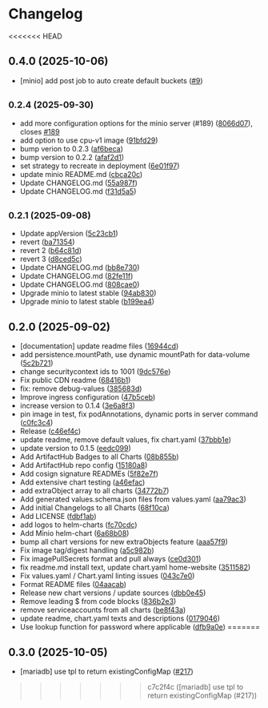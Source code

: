 # Changelog

<<<<<<< HEAD
## 0.4.0 (2025-10-06)

* [minio] add post job to auto create default buckets ([#9](https://github.com/GitGuardian/gitguardian-helm-charts/pull/9))

## <small>0.2.4 (2025-09-30)</small>

* add more configuration options for the minio server (#189) ([8066d07](https://github.com/GitGuardian/gitguardian-helm-charts/commit/8066d07)), closes [#189](https://github.com/GitGuardian/gitguardian-helm-charts/issues/189)
* add option to use cpu-v1 image ([91bfd29](https://github.com/GitGuardian/gitguardian-helm-charts/commit/91bfd29))
* bump verion to 0.2.3 ([af6beca](https://github.com/GitGuardian/gitguardian-helm-charts/commit/af6beca))
* bump version to 0.2.2 ([afaf2d1](https://github.com/GitGuardian/gitguardian-helm-charts/commit/afaf2d1))
* set strategy to recreate in deployment ([6e01f97](https://github.com/GitGuardian/gitguardian-helm-charts/commit/6e01f97))
* update minio README.md ([cbca20c](https://github.com/GitGuardian/gitguardian-helm-charts/commit/cbca20c))
* Update CHANGELOG.md ([55a987f](https://github.com/GitGuardian/gitguardian-helm-charts/commit/55a987f))
* Update CHANGELOG.md ([f31d5a5](https://github.com/GitGuardian/gitguardian-helm-charts/commit/f31d5a5))

## <small>0.2.1 (2025-09-08)</small>

* Update appVersion ([5c23cb1](https://github.com/GitGuardian/gitguardian-helm-charts/commit/5c23cb1))
* revert ([ba71354](https://github.com/GitGuardian/gitguardian-helm-charts/commit/ba71354))
* revert 2 ([b64c81d](https://github.com/GitGuardian/gitguardian-helm-charts/commit/b64c81d))
* revert 3 ([d8ced5c](https://github.com/GitGuardian/gitguardian-helm-charts/commit/d8ced5c))
* Update CHANGELOG.md ([bb8e730](https://github.com/GitGuardian/gitguardian-helm-charts/commit/bb8e730))
* Update CHANGELOG.md ([82fe11f](https://github.com/GitGuardian/gitguardian-helm-charts/commit/82fe11f))
* Update CHANGELOG.md ([808cae0](https://github.com/GitGuardian/gitguardian-helm-charts/commit/808cae0))
* Upgrade minio to latest stable ([94ab830](https://github.com/GitGuardian/gitguardian-helm-charts/commit/94ab830))
* Upgrade minio to latest stable ([b199ea4](https://github.com/GitGuardian/gitguardian-helm-charts/commit/b199ea4))

## 0.2.0 (2025-09-02)

* [documentation] update readme files ([16944cd](https://github.com/GitGuardian/gitguardian-helm-charts/commit/16944cd))
* add persistence.mountPath, use dynamic mountPath for data-volume ([5c2b721](https://github.com/GitGuardian/gitguardian-helm-charts/commit/5c2b721))
* change securitycontext ids to 1001 ([9dc576e](https://github.com/GitGuardian/gitguardian-helm-charts/commit/9dc576e))
* Fix public CDN readme ([68416b1](https://github.com/GitGuardian/gitguardian-helm-charts/commit/68416b1))
* fix: remove debug-values ([385683d](https://github.com/GitGuardian/gitguardian-helm-charts/commit/385683d))
* Improve ingress configuration ([47b5ceb](https://github.com/GitGuardian/gitguardian-helm-charts/commit/47b5ceb))
* increase version to 0.1.4 ([3e6a8f3](https://github.com/GitGuardian/gitguardian-helm-charts/commit/3e6a8f3))
* pin image in test, fix podAnnotations, dynamic ports in server command ([c0fc3c4](https://github.com/GitGuardian/gitguardian-helm-charts/commit/c0fc3c4))
* Release ([c46ef4c](https://github.com/GitGuardian/gitguardian-helm-charts/commit/c46ef4c))
* update readme, remove default values, fix chart.yaml ([37bbb1e](https://github.com/GitGuardian/gitguardian-helm-charts/commit/37bbb1e))
* update version to 0.1.5 ([eedc099](https://github.com/GitGuardian/gitguardian-helm-charts/commit/eedc099))
* Add ArtifactHub Badges to all Charts ([08b855b](https://github.com/GitGuardian/gitguardian-helm-charts/commit/08b855b))
* Add ArtifactHub repo config ([15180a8](https://github.com/GitGuardian/gitguardian-helm-charts/commit/15180a8))
* Add cosign signature READMEs ([5f82e7f](https://github.com/GitGuardian/gitguardian-helm-charts/commit/5f82e7f))
* Add extensive chart testing ([a46efac](https://github.com/GitGuardian/gitguardian-helm-charts/commit/a46efac))
* add extraObject array to all charts ([34772b7](https://github.com/GitGuardian/gitguardian-helm-charts/commit/34772b7))
* Add generated values.schema.json files from values.yaml ([aa79ac3](https://github.com/GitGuardian/gitguardian-helm-charts/commit/aa79ac3))
* Add initial Changelogs to all Charts ([68f10ca](https://github.com/GitGuardian/gitguardian-helm-charts/commit/68f10ca))
* Add LICENSE ([fdbf1ab](https://github.com/GitGuardian/gitguardian-helm-charts/commit/fdbf1ab))
* add logos to helm-charts ([fc70cdc](https://github.com/GitGuardian/gitguardian-helm-charts/commit/fc70cdc))
* Add Minio helm-chart ([6a68b08](https://github.com/GitGuardian/gitguardian-helm-charts/commit/6a68b08))
* bump all chart versions for new extraObjects feature ([aaa57f9](https://github.com/GitGuardian/gitguardian-helm-charts/commit/aaa57f9))
* Fix image tag/digest handling ([a5c982b](https://github.com/GitGuardian/gitguardian-helm-charts/commit/a5c982b))
* Fix imagePullSecrets format and pull always ([ce0d301](https://github.com/GitGuardian/gitguardian-helm-charts/commit/ce0d301))
* fix readme.md install text, update chart.yaml home-website ([3511582](https://github.com/GitGuardian/gitguardian-helm-charts/commit/3511582))
* Fix values.yaml / Chart.yaml linting issues ([043c7e0](https://github.com/GitGuardian/gitguardian-helm-charts/commit/043c7e0))
* Format README files ([04aacab](https://github.com/GitGuardian/gitguardian-helm-charts/commit/04aacab))
* Release new chart versions / update sources ([dbb0e45](https://github.com/GitGuardian/gitguardian-helm-charts/commit/dbb0e45))
* Remove leading $ from code blocks ([836b2e3](https://github.com/GitGuardian/gitguardian-helm-charts/commit/836b2e3))
* remove serviceaccounts from all charts ([be8f43a](https://github.com/GitGuardian/gitguardian-helm-charts/commit/be8f43a))
* update readme, chart.yaml texts and descriptions ([0179046](https://github.com/GitGuardian/gitguardian-helm-charts/commit/0179046))
* Use lookup function for password where applicable ([dfb9a0e](https://github.com/GitGuardian/gitguardian-helm-charts/commit/dfb9a0e))
=======
## 0.3.0 (2025-10-05)

* [mariadb] use tpl to return existingConfigMap ([#217](https://github.com/CloudPirates-io/helm-charts/pull/217))
>>>>>>> c7c2f4c ([mariadb] use tpl to return existingConfigMap (#217))

